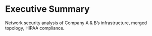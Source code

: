 # Executive Summary

Network security analysis of Company A & B’s infrastructure, merged topology, HIPAA compliance.
